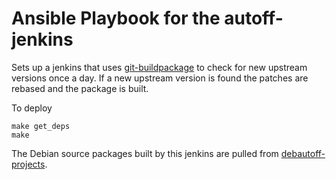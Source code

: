 Ansible Playbook for the autoff-jenkins
=======================================

Sets up a jenkins that uses [git-buildpackage][] to check for new upstream versions
once a day. If a new upstream version is found the patches are rebased
and the package is built.

To deploy

    make get_deps
    make

The Debian source packages built by this jenkins are pulled from
[debautoff-projects][].

[git-buildpackage]: http://gbp.sigxcpu.org/
[debautoff-projects]: https://github.com/agx/debautoff-projects
